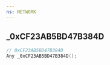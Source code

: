```yaml
---
ns: NETWORK
---
```

## _0xCF23AB5BD47B384D

```c
// 0xCF23AB5BD47B384D
Any _0xCF23AB5BD47B384D();
```

